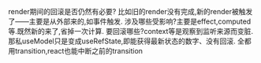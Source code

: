 render期间的回滚是否仍然有必要?
比如旧的render没有完成,新的render被触发了——主要是从外部来的,如事件触发.
涉及哪些受影响?主要是effect,computed等.既然新的来了,省掉一次计算.
要回滚哪些?context等是观察到监听来源而变脏.
那私useModel只是变成useRefState,即能获得最新状态的数字、没有回滚.
全都用transition,react也能中断之前的transition